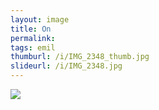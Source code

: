 ```yaml
---
layout: image
title: On
permalink: 
tags: emil
thumburl: /i/IMG_2348_thumb.jpg
slideurl: /i/IMG_2348.jpg 
---
```

![]({{site.url}}/i/IMG_2348.jpg)


